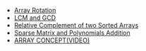 - [Array Rotation](https://github.com/ankushsingh24/winter-of-contributing/tree/C_CPP/C_CPP/Data%20Structures/Array/Array%20Rotation)
- [LCM and GCD](https://github.com/ankushsingh24/winter-of-contributing/tree/C_CPP/C_CPP/Data%20Structures/Array/LCM%20and%20GCD)
- [Relative Complement of two Sorted Arrays](https://github.com/ankushsingh24/winter-of-contributing/tree/C_CPP/C_CPP/Data%20Structures/Array/Relative%20Complement%20of%20two%20Sorted%20Arrays)
- [Sparse Matrix and Polynomials Addition](Sparse%20Matrix%20and%20Polynomials%20Addition)
- [ARRAY CONCEPT(VIDEO)](https://github.com/subhoshreep/winter-of-contributing/blob/C_CPP/C_CPP/Data%20Structures/Array/concept%20of%20array%20in%20c%2B%2B(video))
